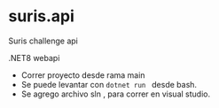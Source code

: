 # suris.api
Suris challenge api 

.NET8 webapi 
- Correr proyecto desde rama main
- Se puede levantar con ```dotnet run ``` desde bash.
- Se agrego archivo sln , para correr en visual studio.
